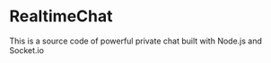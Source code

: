 RealtimeChat
============

This is a source code of powerful private chat built with Node.js and Socket.io
